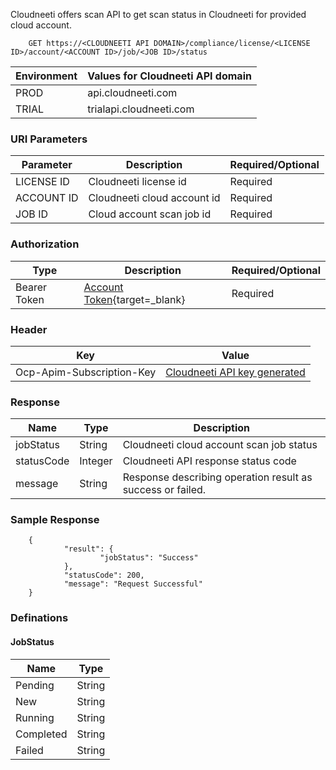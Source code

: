 Cloudneeti offers scan API to get scan status in Cloudneeti for provided cloud account.

        GET https://<CLOUDNEETI API DOMAIN>/compliance/license/<LICENSE ID>/account/<ACCOUNT ID>/job/<JOB ID>/status


| Environment	| Values for Cloudneeti API domain     |
|---------------|--------------------------------------|
| PROD 	        |   api.cloudneeti.com                 |
| TRIAL 	| trialapi.cloudneeti.com              |


### URI Parameters 

| Parameter           |           Description                                |           Required/Optional  |
|-----------|----------------------------------------------------------------|----------------------------|
| LICENSE ID   |          Cloudneeti license id                    | Required|
| ACCOUNT ID   |          Cloudneeti cloud account id              | Required|
| JOB ID       |          Cloud account scan job id                | Required|

### Authorization
| Type           |           Description                                |           Required/Optional  |
|-----------|----------------------------------------------------------------|----------------------------|
| Bearer Token  |          [Account Token](../../userGuide/tokenAPI/#account-token){target=_blank}                   | Required|

### Header

| Key	        | Value                                |
|---------------|--------------------------------------|
| Ocp-Apim-Subscription-Key 	| [Cloudneeti API key generated](../../administratorGuide/configureCloudneetiAPIAccess/)             |


### Response

| Name           |           Type       |          Description  |
|----------------|----------------------|-----------------------|
| jobStatus	 |           String     | Cloudneeti cloud account scan job status       |
| statusCode     |     Integer          | Cloudneeti API response status code      |
| message	 |           String     | Response describing operation result as success or failed.      |


<!-- ### Examples

#### Sample Request

        GET https://api.cloudneeti.com/api/compliance/jobId/7b227c87-2fb2-4fe4-bbab-c7318de12f5e/scanStatus -->


### Sample Response

        {
                "result": {
                        "jobStatus": "Success"
                },
                "statusCode": 200,
                "message": "Request Successful"
        }

### Definations

#### JobStatus
| Name           |           Type       |
|----------------|----------------------|
| Pending            |      String          |
| New            |      String          |
| Running	 |      String          |
| Completed      |      String          |
| Failed         |      String          |